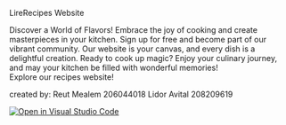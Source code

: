 LireRecipes Website

Discover a World of Flavors!
Embrace the joy of cooking and create masterpieces in your kitchen.
Sign up for free and become part of our vibrant community. 
Our website is your canvas, and every dish is a delightful creation. Ready to cook up magic?
Enjoy your culinary journey, and may your kitchen be filled with wonderful memories!  
Explore our recipes website!


created by: 
Reut Mealem 206044018
Lidor Avital 208209619



[![Open in Visual Studio Code](https://classroom.github.com/assets/open-in-vscode-718a45dd9cf7e7f842a935f5ebbe5719a5e09af4491e668f4dbf3b35d5cca122.svg)](https://classroom.github.com/online_ide?assignment_repo_id=11332993&assignment_repo_type=AssignmentRepo)
